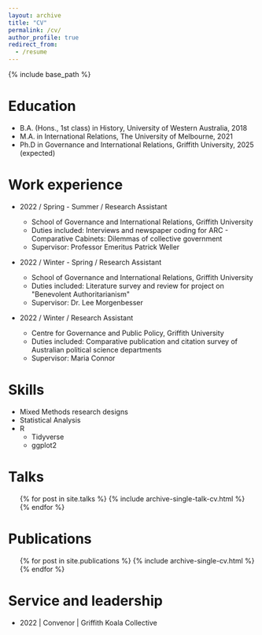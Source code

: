 ```yaml
---
layout: archive
title: "CV"
permalink: /cv/
author_profile: true
redirect_from:
  - /resume
---
```


{% include base_path %}

Education
======
* B.A. (Hons., 1st class) in History, University of Western Australia, 2018
* M.A. in International Relations, The University of Melbourne, 2021
* Ph.D in Governance and International Relations, Griffith University, 2025 (expected)

Work experience
======
* 2022 / Spring - Summer / Research Assistant
  * School of Governance and International Relations, Griffith University
  * Duties included: Interviews and newspaper coding for ARC - Comparative Cabinets: Dilemmas of collective government
  * Supervisor: Professor Emeritus Patrick Weller  

  
* 2022 / Winter - Spring / Research Assistant
  * School of Governance and International Relations, Griffith University
  * Duties included: Literature survey and review for project on "Benevolent Authoritarianism" 
  * Supervisor: Dr. Lee Morgenbesser  
   
 
* 2022 / Winter / Research Assistant
  * Centre for Governance and Public Policy, Griffith University
  * Duties included: Comparative publication and citation survey of Australian political science departments
  * Supervisor: Maria Connor  
  
  
Skills
======
* Mixed Methods research designs
* Statistical Analysis
* R
  * Tidyverse
  * ggplot2

Talks
======
  <ul>{% for post in site.talks %}
    {% include archive-single-talk-cv.html %}
  {% endfor %}</ul>

Publications
======
  <ul>{% for post in site.publications %}
    {% include archive-single-cv.html %}
  {% endfor %}</ul>
   
 
Service and leadership
======
* 2022 | Convenor | Griffith Koala Collective
